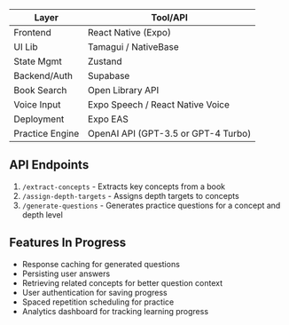 | Layer               | Tool/API                                |
| ------------------- | --------------------------------------- |
| Frontend            | React Native (Expo)                     |
| UI Lib              | Tamagui / NativeBase                    |
| State Mgmt          | Zustand                                 |
| Backend/Auth        | Supabase                                |
| Book Search         | Open Library API                        |
| Voice Input         | Expo Speech / React Native Voice        |
| Deployment          | Expo EAS                                |
| Practice Engine | OpenAI API (GPT-3.5 or GPT-4 Turbo) |

## API Endpoints

1. `/extract-concepts` - Extracts key concepts from a book
2. `/assign-depth-targets` - Assigns depth targets to concepts
3. `/generate-questions` - Generates practice questions for a concept and depth level

## Features In Progress

- Response caching for generated questions
- Persisting user answers
- Retrieving related concepts for better question context
- User authentication for saving progress
- Spaced repetition scheduling for practice
- Analytics dashboard for tracking learning progress
